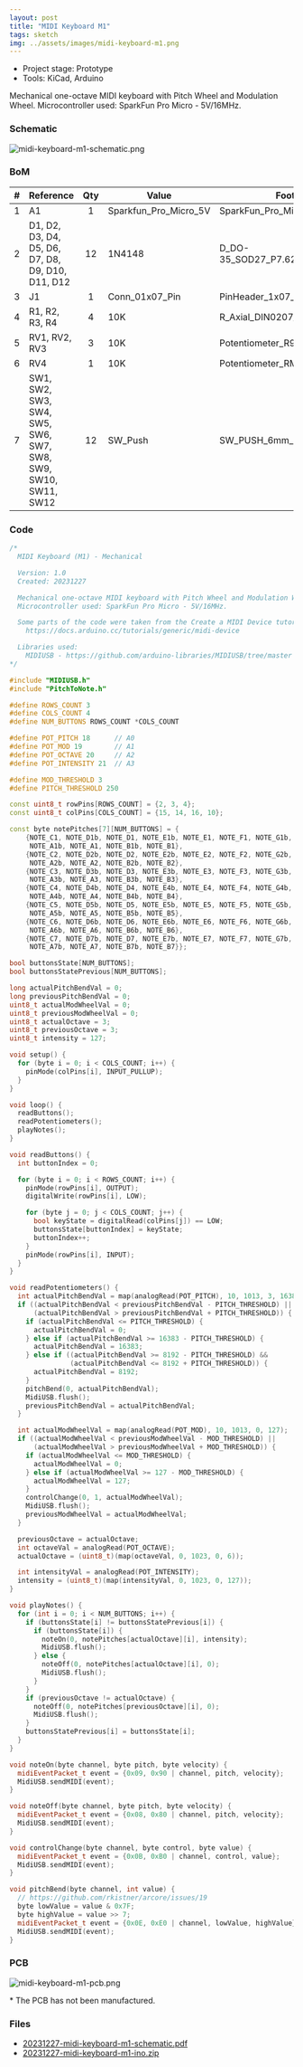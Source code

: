 ```yaml
---
layout: post
title: "MIDI Keyboard M1"
tags: sketch
img: ../assets/images/midi-keyboard-m1.png
---
```


- Project stage: Prototype
- Tools: KiCad, Arduino

Mechanical one-octave MIDI keyboard with Pitch Wheel and Modulation Wheel. Microcontroller used: SparkFun Pro Micro - 5V/16MHz.

### Schematic

![midi-keyboard-m1-schematic.png](../assets/images/midi-keyboard-m1-schematic.png)

### BoM

| # | Reference                                                     | Qty | Value                 | Footprint                                         |
|---|---------------------------------------------------------------|:---:|-----------------------|---------------------------------------------------|
| 1 | A1                                                            | 1   | Sparkfun_Pro_Micro_5V | SparkFun_Pro_Micro                                |
| 2 | D1, D2, D3, D4, D5, D6, D7, D8, D9, D10, D11, D12             | 12  | 1N4148                | D_DO-35_SOD27_P7.62mm_Horizontal                  |
| 3 | J1                                                            | 1   | Conn_01x07_Pin        | PinHeader_1x07_P2.54mm_Vertical                   |
| 4 | R1, R2, R3, R4                                                | 4   | 10K                   | R_Axial_DIN0207_Horizontal |
| 5 | RV1, RV2, RV3                                                 | 3   | 10K                   | Potentiometer_R9011                               |
| 6 | RV4                                                           | 1   | 10K                   | Potentiometer_RM065                               |
| 7 | SW1, SW2, SW3, SW4, SW5, SW6, SW7, SW8, SW9, SW10, SW11, SW12 | 12  | SW_Push               | SW_PUSH_6mm_H4.3mm                                |

### Code

```cpp
/*
  MIDI Keyboard (M1) - Mechanical

  Version: 1.0
  Created: 20231227

  Mechanical one-octave MIDI keyboard with Pitch Wheel and Modulation Wheel.
  Microcontroller used: SparkFun Pro Micro - 5V/16MHz.

  Some parts of the code were taken from the Create a MIDI Device tutorial.
    https://docs.arduino.cc/tutorials/generic/midi-device

  Libraries used:
    MIDIUSB - https://github.com/arduino-libraries/MIDIUSB/tree/master
*/

#include "MIDIUSB.h"
#include "PitchToNote.h"

#define ROWS_COUNT 3
#define COLS_COUNT 4
#define NUM_BUTTONS ROWS_COUNT *COLS_COUNT

#define POT_PITCH 18      // A0
#define POT_MOD 19        // A1
#define POT_OCTAVE 20     // A2
#define POT_INTENSITY 21  // A3

#define MOD_THRESHOLD 3
#define PITCH_THRESHOLD 250

const uint8_t rowPins[ROWS_COUNT] = {2, 3, 4};
const uint8_t colPins[COLS_COUNT] = {15, 14, 16, 10};

const byte notePitches[7][NUM_BUTTONS] = {
    {NOTE_C1, NOTE_D1b, NOTE_D1, NOTE_E1b, NOTE_E1, NOTE_F1, NOTE_G1b, NOTE_G1,
     NOTE_A1b, NOTE_A1, NOTE_B1b, NOTE_B1},
    {NOTE_C2, NOTE_D2b, NOTE_D2, NOTE_E2b, NOTE_E2, NOTE_F2, NOTE_G2b, NOTE_G2,
     NOTE_A2b, NOTE_A2, NOTE_B2b, NOTE_B2},
    {NOTE_C3, NOTE_D3b, NOTE_D3, NOTE_E3b, NOTE_E3, NOTE_F3, NOTE_G3b, NOTE_G3,
     NOTE_A3b, NOTE_A3, NOTE_B3b, NOTE_B3},
    {NOTE_C4, NOTE_D4b, NOTE_D4, NOTE_E4b, NOTE_E4, NOTE_F4, NOTE_G4b, NOTE_G4,
     NOTE_A4b, NOTE_A4, NOTE_B4b, NOTE_B4},
    {NOTE_C5, NOTE_D5b, NOTE_D5, NOTE_E5b, NOTE_E5, NOTE_F5, NOTE_G5b, NOTE_G5,
     NOTE_A5b, NOTE_A5, NOTE_B5b, NOTE_B5},
    {NOTE_C6, NOTE_D6b, NOTE_D6, NOTE_E6b, NOTE_E6, NOTE_F6, NOTE_G6b, NOTE_G6,
     NOTE_A6b, NOTE_A6, NOTE_B6b, NOTE_B6},
    {NOTE_C7, NOTE_D7b, NOTE_D7, NOTE_E7b, NOTE_E7, NOTE_F7, NOTE_G7b, NOTE_G7,
     NOTE_A7b, NOTE_A7, NOTE_B7b, NOTE_B7}};

bool buttonsState[NUM_BUTTONS];
bool buttonsStatePrevious[NUM_BUTTONS];

long actualPitchBendVal = 0;
long previousPitchBendVal = 0;
uint8_t actualModWheelVal = 0;
uint8_t previousModWheelVal = 0;
uint8_t actualOctave = 3;
uint8_t previousOctave = 3;
uint8_t intensity = 127;

void setup() {
  for (byte i = 0; i < COLS_COUNT; i++) {
    pinMode(colPins[i], INPUT_PULLUP);
  }
}

void loop() {
  readButtons();
  readPotentiometers();
  playNotes();
}

void readButtons() {
  int buttonIndex = 0;

  for (byte i = 0; i < ROWS_COUNT; i++) {
    pinMode(rowPins[i], OUTPUT);
    digitalWrite(rowPins[i], LOW);

    for (byte j = 0; j < COLS_COUNT; j++) {
      bool keyState = digitalRead(colPins[j]) == LOW;
      buttonsState[buttonIndex] = keyState;
      buttonIndex++;
    }
    pinMode(rowPins[i], INPUT);
  }
}

void readPotentiometers() {
  int actualPitchBendVal = map(analogRead(POT_PITCH), 10, 1013, 3, 16380);
  if ((actualPitchBendVal < previousPitchBendVal - PITCH_THRESHOLD) ||
      (actualPitchBendVal > previousPitchBendVal + PITCH_THRESHOLD)) {
    if (actualPitchBendVal <= PITCH_THRESHOLD) {
      actualPitchBendVal = 0;
    } else if (actualPitchBendVal >= 16383 - PITCH_THRESHOLD) {
      actualPitchBendVal = 16383;
    } else if ((actualPitchBendVal >= 8192 - PITCH_THRESHOLD) &&
               (actualPitchBendVal <= 8192 + PITCH_THRESHOLD)) {
      actualPitchBendVal = 8192;
    }
    pitchBend(0, actualPitchBendVal);
    MidiUSB.flush();
    previousPitchBendVal = actualPitchBendVal;
  }

  int actualModWheelVal = map(analogRead(POT_MOD), 10, 1013, 0, 127);
  if ((actualModWheelVal < previousModWheelVal - MOD_THRESHOLD) ||
      (actualModWheelVal > previousModWheelVal + MOD_THRESHOLD)) {
    if (actualModWheelVal <= MOD_THRESHOLD) {
      actualModWheelVal = 0;
    } else if (actualModWheelVal >= 127 - MOD_THRESHOLD) {
      actualModWheelVal = 127;
    }
    controlChange(0, 1, actualModWheelVal);
    MidiUSB.flush();
    previousModWheelVal = actualModWheelVal;
  }

  previousOctave = actualOctave;
  int octaveVal = analogRead(POT_OCTAVE);
  actualOctave = (uint8_t)(map(octaveVal, 0, 1023, 0, 6));

  int intensityVal = analogRead(POT_INTENSITY);
  intensity = (uint8_t)(map(intensityVal, 0, 1023, 0, 127));
}

void playNotes() {
  for (int i = 0; i < NUM_BUTTONS; i++) {
    if (buttonsState[i] != buttonsStatePrevious[i]) {
      if (buttonsState[i]) {
        noteOn(0, notePitches[actualOctave][i], intensity);
        MidiUSB.flush();
      } else {
        noteOff(0, notePitches[actualOctave][i], 0);
        MidiUSB.flush();
      }
    }
    if (previousOctave != actualOctave) {
      noteOff(0, notePitches[previousOctave][i], 0);
      MidiUSB.flush();
    }
    buttonsStatePrevious[i] = buttonsState[i];
  }
}

void noteOn(byte channel, byte pitch, byte velocity) {
  midiEventPacket_t event = {0x09, 0x90 | channel, pitch, velocity};
  MidiUSB.sendMIDI(event);
}

void noteOff(byte channel, byte pitch, byte velocity) {
  midiEventPacket_t event = {0x08, 0x80 | channel, pitch, velocity};
  MidiUSB.sendMIDI(event);
}

void controlChange(byte channel, byte control, byte value) {
  midiEventPacket_t event = {0x0B, 0xB0 | channel, control, value};
  MidiUSB.sendMIDI(event);
}

void pitchBend(byte channel, int value) {
  // https://github.com/rkistner/arcore/issues/19
  byte lowValue = value & 0x7F;
  byte highValue = value >> 7;
  midiEventPacket_t event = {0x0E, 0xE0 | channel, lowValue, highValue};
  MidiUSB.sendMIDI(event);
}
```

### PCB

![midi-keyboard-m1-pcb.png](../assets/images/midi-keyboard-m1-pcb.png)

\* The PCB has not been manufactured.


### Files
- [20231227-midi-keyboard-m1-schematic.pdf](../assets/files/20231227-midi-keyboard-m1-schematic.pdf)
- [20231227-midi-keyboard-m1-ino.zip](../assets/files/20231227-midi-keyboard-m1-ino.zip)
